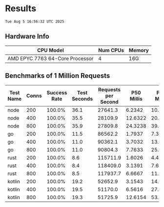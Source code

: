 # Results
`Tue Aug 5 16:56:32 UTC 2025`
## Hardware Info
| CPU Model | Num CPUs | Memory |
| --------- | -------- | ------ |
| AMD EPYC 7763 64-Core Processor | 4 | 16G |

## Benchmarks of 1 Million Requests
| Test Name | Conns | Success Rate | Test Seconds | Requests per Second | P50 Millis | P99 Millis | P99.9 Millis | API Memory MB | API CPU Time | API Threads |
| --------- | ----- | ------------ | ------------ | ------------------- | ---------- | ---------- | ------------ | ------------- | ------------ | ----------- |
| node | 200 | 100.0% | 36.1 | 27641.3 | 6.2342 | 10.0929 | 11.4706 | 112.4 | 00:00:36 | 7 |
| node | 400 | 100.0% | 35.5 | 28109.9 | 12.6322 | 20.1787 | 21.3620 | 144.1 | 00:00:36 | 7 |
| node | 800 | 100.0% | 35.9 | 27809.8 | 24.3238 | 39.0826 | 43.9474 | 153.7 | 00:00:36 | 7 |
| go | 200 | 100.0% | 11.5 | 86562.2 | 1.7937 | 7.3454 | 10.2339 | 17.7 | 00:00:27 | 11 |
| go | 400 | 100.0% | 11.0 | 90362.1 | 3.7032 | 13.4523 | 18.7898 | 24.5 | 00:00:26 | 11 |
| go | 800 | 100.0% | 11.0 | 90804.3 | 7.7633 | 25.2510 | 37.6103 | 37.1 | 00:00:26 | 10 |
| rust | 200 | 100.0% | 8.6 | 115711.9 | 1.6026 | 4.4792 | 5.9730 | 8.4 | 00:00:17 | 5 |
| rust | 400 | 100.0% | 8.4 | 118409.0 | 3.1391 | 7.6770 | 10.4997 | 13.0 | 00:00:16 | 5 |
| rust | 800 | 100.0% | 8.5 | 117937.7 | 6.6667 | 11.5627 | 17.4257 | 22.2 | 00:00:16 | 5 |
| kotlin | 200 | 100.0% | 19.2 | 52652.9 | 3.1543 | 14.6111 | 39.5927 | 352.6 | 00:00:59 | 155 |
| kotlin | 400 | 100.0% | 19.5 | 51170.0 | 6.5616 | 27.2598 | 68.8625 | 407.4 | 00:01:00 | 155 |
| kotlin | 800 | 100.0% | 19.3 | 51725.9 | 12.6154 | 53.9071 | 149.7716 | 486.8 | 00:00:59 | 155 |
